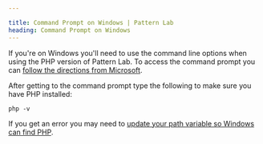 ```yaml
---

title: Command Prompt on Windows | Pattern Lab
heading: Command Prompt on Windows
---
```



If you're on Windows you'll need to use the command line options when using the PHP version of Pattern Lab. To access the command prompt you can [follow the directions from Microsoft](http://windows.microsoft.com/en-us/windows-vista/open-a-command-prompt-window).

After getting to the command prompt type the following to make sure you have PHP installed:

```
php -v
```

If you get an error you may need to [update your path variable so Windows can find PHP](http://willj.co/2012/10/run-wamp-php-windows-7-command-line/).
